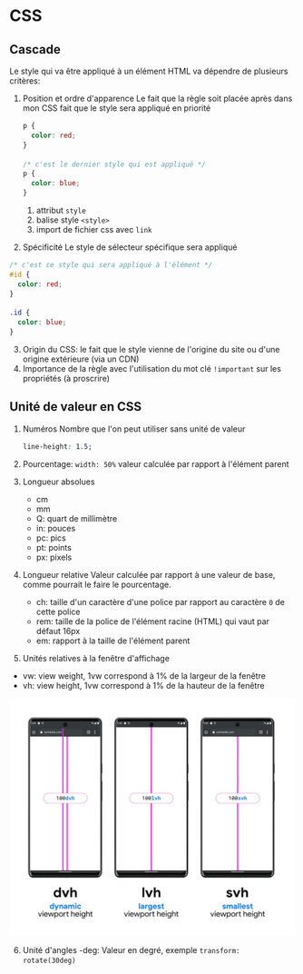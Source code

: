 # CSS

## Cascade

Le style qui va être appliqué à un élément HTML va dépendre de plusieurs critères:

1. Position et ordre d'apparence
   Le fait que la règle soit placée après dans mon CSS fait que le style sera appliqué en priorité

   ```css
   p {
     color: red;
   }

   /* c'est le dernier style qui est appliqué */
   p {
     color: blue;
   }
   ```

   1. attribut `style`
   2. balise style `<style>`
   3. import de fichier css avec `link`

2. Spécificité
   Le style de sélecteur spécifique sera appliqué

```css
/* c'est ce style qui sera appliqué à l'élément */
#id {
  color: red;
}

.id {
  color: blue;
}
```

3. Origin du CSS: le fait que le style vienne de l'origine du site ou d'une origine extérieure (via un CDN)
4. Importance de la règle avec l'utilisation du mot clé `!important` sur les propriétés (à proscrire)

## Unité de valeur en CSS

1. Numéros
   Nombre que l'on peut utiliser sans unité de valeur

   ```css
   line-height: 1.5;
   ```

2. Pourcentage: `width: 50%` valeur calculée par rapport à l'élément parent

3. Longueur absolues

   - cm
   - mm
   - Q: quart de millimètre
   - in: pouces
   - pc: pics
   - pt: points
   - px: pixels

4. Longueur relative
   Valeur calculée par rapport à une valeur de base, comme pourrait le faire le pourcentage.

   - ch: taille d'un caractère d'une police par rapport au caractère `0` de cette police
   - rem: taille de la police de l'élément racine (HTML) qui vaut par défaut 16px
   - em: rapport à la taille de l'élément parent

5. Unités relatives à la fenêtre d'affichage

- vw: view weight, 1vw correspond à 1% de la largeur de la fenêtre
- vh: view height, 1vw correspond à 1% de la hauteur de la fenêtre

![longueur avancées](dvh-lvh-svh.jfif)

6. Unité d'angles
   -deg: Valeur en degré, exemple `transform: rotate(30deg)`
